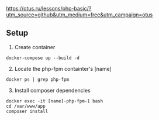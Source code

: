 https://otus.ru/lessons/php-basic/?utm_source=github&utm_medium=free&utm_campaign=otus
## Setup

1. Create container

```
docker-compose up --build -d
```

2. Locate the php-fpm containter's [name]

```
docker ps | grep php-fpm
```

3. Install composer dependencies

```
docker exec -it [name]-php-fpm-1 bash
cd /var/www/app
composer install
```
